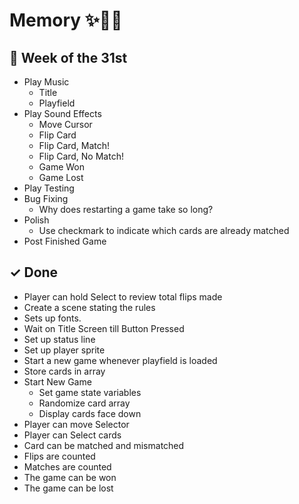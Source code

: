 # Memory ✨🎴🌈


## 🚢 Week of the 31st
- Play Music
    - Title
    - Playfield
- Play Sound Effects
    - Move Cursor
    - Flip Card
    - Flip Card, Match!
    - Flip Card, No Match!
    - Game Won
    - Game Lost
- Play Testing
- Bug Fixing
    - Why does restarting a game take so long?
- Polish
    - Use checkmark to indicate which cards are already matched 
- Post Finished Game


## ✓ Done
- Player can hold Select to review total flips made
- Create a scene stating the rules
- Sets up fonts.
- Wait on Title Screen till Button Pressed
- Set up status line
- Set up player sprite
- Start a new game whenever playfield is loaded
- Store cards in array
- Start New Game
    - Set game state variables
    - Randomize card array
    - Display cards face down
- Player can move Selector
- Player can Select cards
- Card can be matched and mismatched
- Flips are counted
- Matches are counted
- The game can be won
- The game can be lost
